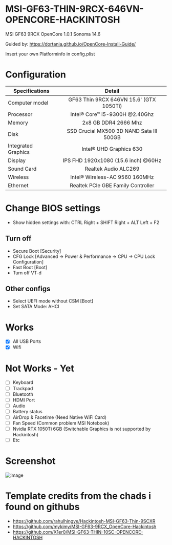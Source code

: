 # MSI-GF63-THIN-9RCX-646VN-OPENCORE-HACKINTOSH

MSI GF63 9RCX OpenCore 1.0.1 Sonoma 14.6

Guided by: https://dortania.github.io/OpenCore-Install-Guide/

Insert your own Platforminfo in config.plist

# Configuration


| Specifications      | Detail        |
| ------------- |:-------------:|
| Computer model    | GF63 Thin 9RCX 646VN 15.6' (GTX 1050Ti) |
| Processor      |  Intel® Core™ i5-9300H @2.40Ghz      |
| Memory | 2x8 GB DDR4 2666 Mhz     |
|    Disk   |    SSD Crucial MX500 3D NAND Sata III 500GB   |
| Integrated Graphics | Intel® UHD Graphics 630 |
| Display  | IPS FHD 1920x1080 (15.6 inch) @60Hz |
| Sound Card     | Realtek Audio ALC269   |
| Wireless | Intel® Wireless-AC 9560 160MHz  |
| Ethernet | Realtek PCIe GBE Family Controller  |



# Change BIOS settings

- Show hidden settings with: CTRL Right + SHIFT Right + ALT Left + F2

## Turn off 

- Secure Boot [Security]
- CFG Lock [Advanced -> Power & Performance -> CPU -> CPU Lock Configuration]
- Fast Boot [Boot]
- Turn off VT-d

## Other configs

- Select UEFI mode without CSM [Boot]
- Set SATA Mode: AHCI

# Works

- [x] All USB Ports
- [x] Wifi

# Not Works - Yet

- [ ] Keyboard
- [ ] Trackpad
- [ ] Bluetooth
- [ ] HDMI Port
- [ ] Audio
- [ ] Battery status
- [ ] AirDrop & Facetime (Need Native WiFi Card)
- [ ] Fan Speed (Common problem MSI Notebook)
- [ ] Nvidia RTX 1050Ti 6GB (Switchable Graphics is not supported by Hackintosh)
- [ ] Etc

# Screenshot

![image](https://github.com/user-attachments/assets/5f271fd5-20c9-4042-80cc-86117bdb4fe5)


# Template credits from the chads i found on githubs
- https://github.com/rahulhingve/Hackintosh-MSI-GF63-Thin-9SCXR
- https://github.com/mykimy/MSI-GF63-9RCX_OpenCore-Hackintosh
- https://github.com/X1er0/MSI-GF63-THIN-10SC-OPENCORE-HACKINTOSH

